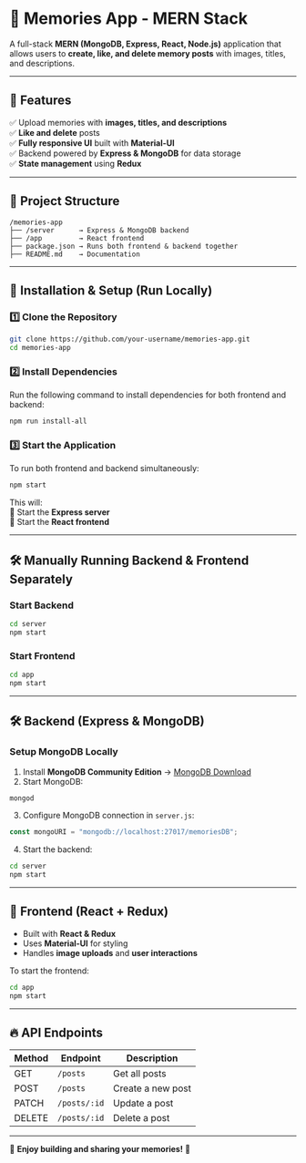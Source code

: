 # 📸 Memories App - MERN Stack

A full-stack **MERN (MongoDB, Express, React, Node.js)** application that allows users to **create, like, and delete memory posts** with images, titles, and descriptions.

---

## 🚀 Features  
✅ Upload memories with **images, titles, and descriptions**  
✅ **Like and delete** posts  
✅ **Fully responsive UI** built with **Material-UI**  
✅ Backend powered by **Express & MongoDB** for data storage  
✅ **State management** using **Redux**  

---

## 📂 Project Structure  

```
/memories-app
├── /server      → Express & MongoDB backend  
├── /app         → React frontend  
├── package.json → Runs both frontend & backend together  
├── README.md    → Documentation  
```

---

## 🔧 Installation & Setup (Run Locally)  

### 1️⃣ Clone the Repository  

```sh
git clone https://github.com/your-username/memories-app.git
cd memories-app
```

### 2️⃣ Install Dependencies  

Run the following command to install dependencies for both frontend and backend:

```sh
npm run install-all
```

### 3️⃣ Start the Application  

To run both frontend and backend simultaneously:

```sh
npm start
```

This will:  
🚀 Start the **Express server**  
🎨 Start the **React frontend**  

---

## 🛠 Manually Running Backend & Frontend Separately  

### Start Backend  

```sh
cd server
npm start
```

### Start Frontend  

```sh
cd app
npm start
```

---

## 🛠 Backend (Express & MongoDB)  

### **Setup MongoDB Locally**  
1. Install **MongoDB Community Edition** → [MongoDB Download](https://www.mongodb.com/try/download/community)  
2. Start MongoDB:  

```sh
mongod
```

3. Configure MongoDB connection in `server.js`:  

```js
const mongoURI = "mongodb://localhost:27017/memoriesDB";
```

4. Start the backend:

```sh
cd server
npm start
```

---

## 🎨 Frontend (React + Redux)  

- Built with **React & Redux**  
- Uses **Material-UI** for styling  
- Handles **image uploads** and **user interactions**  

To start the frontend:

```sh
cd app
npm start
```

---

## 🔥 API Endpoints  

| Method | Endpoint       | Description          |
|--------|--------------|----------------------|
| GET    | `/posts`      | Get all posts       |
| POST   | `/posts`      | Create a new post   |
| PATCH  | `/posts/:id`  | Update a post       |
| DELETE | `/posts/:id`  | Delete a post       |

---

🎉 **Enjoy building and sharing your memories!** 🚀

